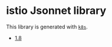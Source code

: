 # istio Jsonnet library

This library is generated with [`k8s`](https://github.com/jsonnet-libs/k8s).

- [1.8](1.8/README.md)

